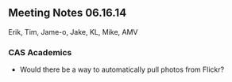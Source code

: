 ## Meeting Notes 06.16.14
Erik, Tim, Jame-o, Jake, KL, Mike, AMV

### CAS Academics
* Would there be a way to automatically pull photos from Flickr?
